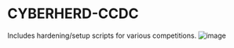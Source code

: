 # CYBERHERD-CCDC

Includes hardening/setup scripts for various competitions.
![image](https://github.com/USF-Computer-Science-and-Engineering/CyberHerd-CCDC/assets/67713732/4c886aeb-de6a-4be0-9ccf-be4eaa4656c6)
